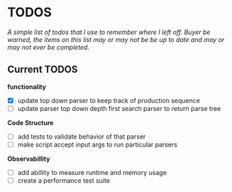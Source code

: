 # TODOS

_A simple list of todos that I use to remember where I left off. Buyer be warned, the items on this list may or may not be be up to date and may or may not ever be completed._

## Current TODOS

**functionality**

- [x] update top down parser to keep track of production sequence
- [ ] update parser top down depth first search parser to return parse tree

**Code Structure**

- [ ] add tests to validate behavior of that parser
- [ ] make script accept input args to run particular parsers

**Observabillity**

- [ ] add abillity to measure runtime and memory usage
- [ ] create a performance test suite

